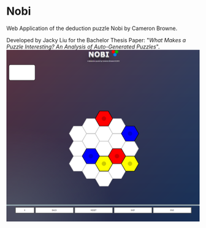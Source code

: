 # Nobi
Web Application of the deduction puzzle Nobi by Cameron Browne.

Developed by Jacky Liu for the Bachelor Thesis Paper: "_What Makes a Puzzle Interesting? An Analysis of
Auto-Generated Puzzles_".
![alt text](https://github.com/JackyL56/Nobi/blob/master/puzzlePage.png)
